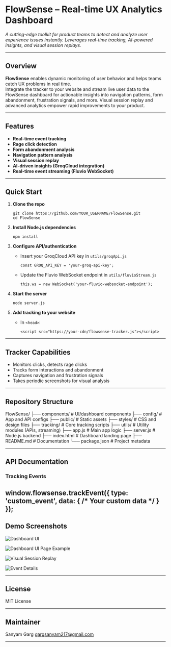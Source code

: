 # FlowSense – Real-time UX Analytics Dashboard

_A cutting-edge toolkit for product teams to detect and analyze user experience issues instantly. Leverages real-time tracking, AI-powered insights, and visual session replays._

---

## Overview

**FlowSense** enables dynamic monitoring of user behavior and helps teams catch UX problems in real time.  
Integrate the tracker to your website and stream live user data to the FlowSense dashboard for actionable insights into navigation patterns, form abandonment, frustration signals, and more. Visual session replay and advanced analytics empower rapid improvements to your product.

---

## Features

- **Real-time event tracking**
- **Rage click detection**
- **Form abandonment analysis**
- **Navigation pattern analysis**
- **Visual session replay**
- **AI-driven insights (GroqCloud integration)**
- **Real-time event streaming (Fluvio WebSocket)**

---

## Quick Start

1. **Clone the repo**
    ```
    git clone https://github.com/YOUR_USERNAME/FlowSense.git
    cd FlowSense
    ```

2. **Install Node.js dependencies**
    ```
    npm install
    ```

3. **Configure API/authentication**
    - Insert your GroqCloud API key in `utils/groqApi.js`  
      ```
      const GROQ_API_KEY = 'your-groq-api-key';
      ```
    - Update the Fluvio WebSocket endpoint in `utils/fluvioStream.js`  
      ```
      this.ws = new WebSocket('your-fluvio-websocket-endpoint');
      ```

4. **Start the server**
    ```
    node server.js
    ```

5. **Add tracking to your website**
    - In `<head>`:
      ```
      <script src="https://your-cdn/flowsense-tracker.js"></script>
      ```

---

## Tracker Capabilities

- Monitors clicks, detects rage clicks
- Tracks form interactions and abandonment
- Captures navigation and frustration signals
- Takes periodic screenshots for visual analysis

---

## Repository Structure

FlowSense/
├── components/ # UI/dashboard components
├── config/ # App and API configs
├── public/ # Static assets
├── styles/ # CSS and design files
├── tracking/ # Core tracking scripts
├── utils/ # Utility modules (APIs, streaming)
├── app.js # Main app logic
├── server.js # Node.js backend
├── index.html # Dashboard landing page
├── README.md # Documentation
└── package.json # Project metadata


---

## API Documentation

### Tracking Events
window.flowsense.trackEvent({
type: 'custom_event',
data: { /* Your custom data */ }
});
---

## Demo Screenshots

![Dashboard UI](Screenshot-2025-08-29-160520.jpg)

![Dashboard UI Page Example](Screenshot-2025-08-29-160541.jpg)

![Visual Session Replay](Screenshot-2025-08-29-160528.jpg)

![Event Details](Screenshot-2025-08-29-160535.jpg)

---

## License

MIT License

---

## Maintainer

Sanyam Garg
gargsanyam217@gmail.com

---
